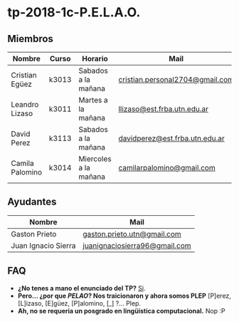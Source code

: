 # tp-2018-1c-P.E.L.A.O.

## Miembros

Nombre | Curso | Horario | Mail | Github
---|---|---|---|---
Cristian Egüez | k3013 | Sabados a la mañana | cristian.personal2704@gmail.com | cristianEguez
Leandro Lizaso | k3011 | Martes a la mañana | llizaso@est.frba.utn.edu.ar | leandrolizaso
David Perez | k3113 | Sabados a la mañana | davidperez@est.frba.utn.edu.ar | davidosvaldoperez
Camila Palomino | k3014 | Miercoles a la mañana | camilarpalomino@gmail.com | kamipalomino

## Ayudantes

Nombre | Mail
---|---|
Gaston Prieto | gaston.prieto.utn@gmail.com
Juan Ignacio Sierra | juanignaciosierra96@gmail.com

## FAQ

- **¿No tenes a mano el enunciado del TP?**
    [Si](https://sisoputnfrba.gitbook.io/re-distinto/).
- **Pero... ¿por que _PELAO_? Nos traicionaron y ahora somos PLEP**
    [P]erez, [L]izaso, [E]güez, [P]alomino, [_] ?... Plep.
- **Ah, no se requeria un posgrado en lingüistica computacional.**
    Nop :P

